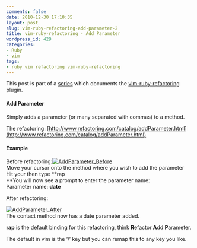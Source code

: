 ```yaml
---
comments: false
date: 2010-12-30 17:10:35
layout: post
slug: vim-ruby-refactoring-add-parameter-2
title: vim-ruby-refactoring - Add Parameter
wordpress_id: 429
categories:
- Ruby
- vim
tags:
- ruby vim refactoring vim-ruby-refactoring
---
```


This post is part of a [series](http://justinram.wordpress.com/2010/12/30/vim-ruby-refactoring-series/) which documents the [vim-ruby-refactoring](https://github.com/ecomba/vim-ruby-refactoring) plugin.

 

#### Add Parameter

 

Simply adds a parameter (or many separated with commas) to a method.

 

The refactoring: [http://www.refactoring.com/catalog/addParameter.html](http://www.refactoring.com/catalog/addParameter.html)

 

#### Example

 

Before refactoring:[![AddParameter_Before](http://justinram.files.wordpress.com/2010/12/addparameter_before_thumb.png)](http://justinram.files.wordpress.com/2010/12/addparameter_before.png)       
Move your cursor onto the method where you wish to add the parameter       
Hit your **<leader-key>** then type **rap        
**You will now see a prompt to enter the parameter name:       
Parameter name: **date**

 

After refactoring:

 

[![AddParameter_After](http://justinram.files.wordpress.com/2010/12/addparameter_after_thumb.png)](http://justinram.files.wordpress.com/2010/12/addparameter_after.png)       
The contact method now has a date parameter added.

 

**rap** is the default binding for this refactoring, think **R**efactor **A**dd **P**arameter.

 

The default **<leader-key>** in vim is the ‘\’ key but you can remap this to any key you like.
